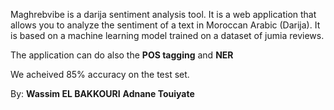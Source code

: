 Maghrebvibe is a darija sentiment analysis tool. It is a web application that allows you to analyze the sentiment of a text in Moroccan Arabic (Darija). It is based on a machine learning model trained on a dataset of jumia reviews.

The application can do also the **POS tagging** and **NER**

We acheived 85% accuracy on the test set.

By: **Wassim EL BAKKOURI**
**Adnane Touiyate**